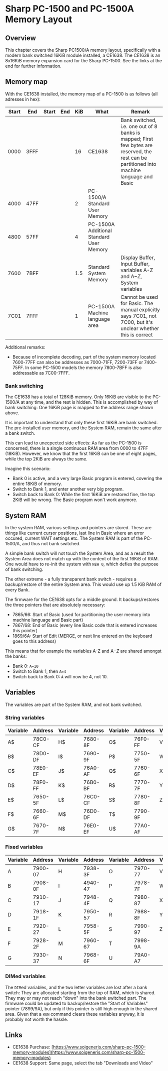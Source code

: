 # Sharp PC-1500 and PC-1500A Memory Layout

## Overview

This chapter covers the Sharp PC1500/A memory layout, specifically with a modern bank switched 16KiB module installed, a
CE1638.
The CE1638 is an 8x16KiB memory expansion card for the Sharp PC-1500. See the links at the end for further information.

## Memory map

With the CE1638 installed, the memory map of a PC-1500 is as follows (all adresses in hex):

| Start | End  | Start | End | KiB | What                                     | Remark                                                                                                                                      |
|-------|------|-------|-----|-----|------------------------------------------|---------------------------------------------------------------------------------------------------------------------------------------------|
| 0000  | 3FFF |       |     | 16  | CE1638                                   | Bank switched, i.e. one out of 8 banks is mapped; First few bytes are reserved, the rest can be partitioned into machine language and Basic |
| 4000  | 47FF |       |     | 2   | PC-1500/A Standard User Memory           |                                                                                                                                             |
| 4800  | 57FF |       |     | 4   | PC-1500A Additional Standard User Memory |                                                                                                                                             |
| 7600  | 7BFF |       |     | 1.5 | Standard System Memory                   | Display Buffer, Input Buffer, variables A-Z and A$-Z$, System variables                                                                     |
| 7C01  | 7FFF |       |     | 1   | PC-1500A Machine language area           | Cannot be used for Basic. The manual explicitly says 7C01, not 7C00, but it's unclear whether this is correct                               |

Additional remarks:

- Because of incomplete decoding, part of the system memory located 7600-77FF can also be addresses as 7000-71FF,
  7200-73FF or 7400-75FF. In some PC-1500 models
  the memory 7800-7BFF is also addressable as 7C00-7FFF.

### Bank switching

The CE1638 has a total of 128KiB memory. Only 16KiB are visible to the PC-1500/A at any time, and the rest is hidden.
This is accomplished by way
of bank switching: One 16KiB page is mapped to the address range shown above.

It is important to understand that only these first 16KiB are bank switched. The pre-installed user memory, and the
System RAM, remain
the same after a bank switch.

This can lead to unecpected side effects: As far as the PC-1500 is concerned, there is a single continuous RAM area from
0000 to 47FF (18KiB).
However, we know that the first 16KiB can be one of eight pages, while the top 2KiB are always the same.

Imagine this scenario:

- Bank 0 is active, and a very large Basic program is entered, covering the entire 18KiB of memory.
- Switch to Bank 1, and enter another very big program.
- Switch back to Bank 0: While the first 16KiB are restored fine, the top 2KiB will be wrong. The Basic program won't
  work anymore.

## System RAM

In the system RAM, various settings and pointers are stored. These are things like current cursor positions, last line
in Basic where an error occured,
current WAIT settings etc. The System RAM is part of the PC-1500/A, and thus not bank switched.

A simple bank switch will not touch the System Area, and as a result the System Area does not match up with the content
of the first 16KiB of RAM.
One would have to re-init the system with `NEW 0`, which defies the purpose of bank switching.

The other extreme - a fully transparent bank switch - requires a backup/restore of the entire System area. This would
use up 1.5 KiB RAM of every Bank.

The firmware for the CE1638 opts for a middle ground. It backups/restores the three pointers that are absolutely
necessary:

- 7865/66: Start of Basic (used for partitioning the user memory into machine language and Basic part)
- 7867/68: End of Basic (every line Basic code that is entered increases this pointer)
- 1869/6A: Start of Edit (MERGE, or next line entered on the keyboard goes to this address)

This means that for example the variables A-Z and A$-Z$ are shared amongst the banks:

- Bank 0: `A=10`
- Switch to Bank 1, then `A=4`
- Switch back to Bank 0: `A` will now be 4, not 10.

## Variables

The variables are part of the System RAM, and not bank switched.

### String variables

| Variable | Address | Variable | Address | Variable | Address | Variable | Address |
|----------|---------|----------|---------|----------|---------|----------|---------|
| A$       | 78C0-CF | H$       | 7680-8F | O$       | 76F0-FF | V$       | 77B0-BF |
| B$       | 78D0-DF | I$       | 7690-9F | P$       | 7750-5F | W$       | 77C0-CF |
| C$       | 78E0-EF | J$       | 76A0-AF | Q$       | 7760-6F | X$       | 77D0-DF |
| D$       | 78F0-FF | K$       | 76B0-BF | R$       | 7770-7F | Y$       | 77E0-EF |
| E$       | 7650-5F | L$       | 76C0-CF | S$       | 7780-8F | Z$       | 77F0-FF |
| F$       | 7660-6F | M$       | 76D0-DF | T$       | 7790-9F |          |         |
| G$       | 7670-7F | N$       | 76E0-EF | U$       | 77A0-AF |          |         |

### Fixed variables

| Variable | Address | Variable | Address | Variable | Address | Variable | Address |
|----------|---------|----------|---------|----------|---------|----------|---------|
| A        | 7900-07 | H        | 7938-3F | O        | 7970-77 | V        | 79A8-AF |
| B        | 7908-0F | I        | 4940-47 | P        | 7978-7F | W        | 79B0-B7 |
| C        | 7910-17 | J        | 7948-4F | Q        | 7980-87 | X        | 79B8-BF |
| D        | 7918-1F | K        | 7950-57 | R        | 7988-8F | Y        | 79C0-C7 |
| E        | 7920-27 | L        | 7958-5F | S        | 7990-97 | Z        | 79C8-CF |
| F        | 7928-2F | M        | 7960-67 | T        | 7998-9A |          |         |
| G        | 7930-37 | N        | 7968-6F | U        | 79A0-A7 |          |         |

### DIMed variables

The `DIM`ed variables, and the two letter variables are lost after a bank switch: They are allocated starting from the
top of RAM, which is shared.
They may or may not reach "down" into the bank switched part. The firmware could be updated to backup/restore the "Start
of Variables" pointer (7899/9A),
but only if this pointer is still high enough in the shared area. Given that a `RUN` command clears these variables
anyway, it is probably
not worth the hassle.

## Links

- CE1638
  Purchase: [https://www.soigeneris.com/sharp-pc-1500-memory-modules](https://www.soigeneris.com/sharp-pc-1500-memory-modules)
- CE1638 Support: Same page, select the tab "Downloads and Video"
